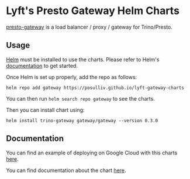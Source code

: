 
Lyft's Presto Gateway Helm Charts
===========

[presto-gateway](https://github.com/lyft/presto-gateway) is a load balancer / proxy / gateway for Trino/Presto.


## Usage

[Helm](https://helm.sh) must be installed to use the charts.
Please refer to Helm's [documentation](https://helm.sh/docs/) to get started.

Once Helm is set up properly, add the repo as follows:

```console
helm repo add gateway https://posulliv.github.io/lyft-gateway-charts
```

You can then run `helm search repo gateway` to see the charts.

Then you can install chart using:

```console
helm install trino-gateway gateway/gateway --version 0.3.0
```

## Documentation

You can find an example of deploying on Google Cloud with this charts [here](https://posulliv.github.io/posts/lyft-gateway-helm/).

You can find documentation about the chart [here](./charts/gateway/README.md).
